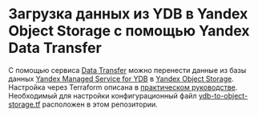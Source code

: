 # **Загрузка данных из YDB в Yandex Object Storage с помощью Yandex Data Transfer**

С помощью сервиса [Data Transfer](https://yandex.cloud/ru/docs/data-transfer) можно перенести данные из базы данных [Yandex Managed Service for YDB](https://yandex.cloud/ru/docs/ydb/) в [Yandex Object Storage](https://yandex.cloud/ru/docs/storage/). Настройка через Terraform описана в [практическом руководстве](https://cloud.yandex.ru/ru/docs/data-transfer/tutorials/ydb-to-object-storage). Необходимый для настройки конфигурационный файл [ydb-to-object-storage.tf](https://github.com/yandex-cloud-examples/yc-data-transfer-from-ydb-to-object-storage/blob/main/ydb-to-object-storage.tf) расположен в этом репозитории.
